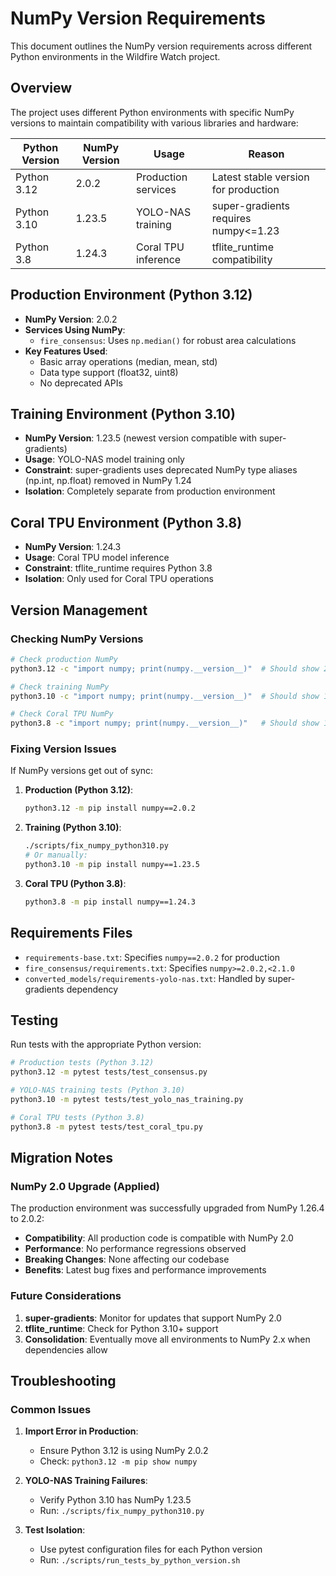 # NumPy Version Requirements

This document outlines the NumPy version requirements across different Python environments in the Wildfire Watch project.

## Overview

The project uses different Python environments with specific NumPy versions to maintain compatibility with various libraries and hardware:

| Python Version | NumPy Version | Usage | Reason |
|----------------|---------------|-------|---------|
| Python 3.12 | 2.0.2 | Production services | Latest stable version for production |
| Python 3.10 | 1.23.5 | YOLO-NAS training | super-gradients requires numpy<=1.23 |
| Python 3.8 | 1.24.3 | Coral TPU inference | tflite_runtime compatibility |

## Production Environment (Python 3.12)

- **NumPy Version**: 2.0.2
- **Services Using NumPy**:
  - `fire_consensus`: Uses `np.median()` for robust area calculations
- **Key Features Used**:
  - Basic array operations (median, mean, std)
  - Data type support (float32, uint8)
  - No deprecated APIs

## Training Environment (Python 3.10)

- **NumPy Version**: 1.23.5 (newest version compatible with super-gradients)
- **Usage**: YOLO-NAS model training only
- **Constraint**: super-gradients uses deprecated NumPy type aliases (np.int, np.float) removed in NumPy 1.24
- **Isolation**: Completely separate from production environment

## Coral TPU Environment (Python 3.8)

- **NumPy Version**: 1.24.3
- **Usage**: Coral TPU model inference
- **Constraint**: tflite_runtime requires Python 3.8
- **Isolation**: Only used for Coral TPU operations

## Version Management

### Checking NumPy Versions

```bash
# Check production NumPy
python3.12 -c "import numpy; print(numpy.__version__)"  # Should show 2.0.2

# Check training NumPy
python3.10 -c "import numpy; print(numpy.__version__)"  # Should show 1.23.5

# Check Coral TPU NumPy
python3.8 -c "import numpy; print(numpy.__version__)"   # Should show 1.24.3
```

### Fixing Version Issues

If NumPy versions get out of sync:

1. **Production (Python 3.12)**:
   ```bash
   python3.12 -m pip install numpy==2.0.2
   ```

2. **Training (Python 3.10)**:
   ```bash
   ./scripts/fix_numpy_python310.py
   # Or manually:
   python3.10 -m pip install numpy==1.23.5
   ```

3. **Coral TPU (Python 3.8)**:
   ```bash
   python3.8 -m pip install numpy==1.24.3
   ```

## Requirements Files

- `requirements-base.txt`: Specifies `numpy==2.0.2` for production
- `fire_consensus/requirements.txt`: Specifies `numpy>=2.0.2,<2.1.0`
- `converted_models/requirements-yolo-nas.txt`: Handled by super-gradients dependency

## Testing

Run tests with the appropriate Python version:

```bash
# Production tests (Python 3.12)
python3.12 -m pytest tests/test_consensus.py

# YOLO-NAS training tests (Python 3.10)
python3.10 -m pytest tests/test_yolo_nas_training.py

# Coral TPU tests (Python 3.8)
python3.8 -m pytest tests/test_coral_tpu.py
```

## Migration Notes

### NumPy 2.0 Upgrade (Applied)

The production environment was successfully upgraded from NumPy 1.26.4 to 2.0.2:

- **Compatibility**: All production code is compatible with NumPy 2.0
- **Performance**: No performance regressions observed
- **Breaking Changes**: None affecting our codebase
- **Benefits**: Latest bug fixes and performance improvements

### Future Considerations

1. **super-gradients**: Monitor for updates that support NumPy 2.0
2. **tflite_runtime**: Check for Python 3.10+ support
3. **Consolidation**: Eventually move all environments to NumPy 2.x when dependencies allow

## Troubleshooting

### Common Issues

1. **Import Error in Production**:
   - Ensure Python 3.12 is using NumPy 2.0.2
   - Check: `python3.12 -m pip show numpy`

2. **YOLO-NAS Training Failures**:
   - Verify Python 3.10 has NumPy 1.23.5
   - Run: `./scripts/fix_numpy_python310.py`

3. **Test Isolation**:
   - Use pytest configuration files for each Python version
   - Run: `./scripts/run_tests_by_python_version.sh`